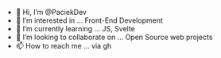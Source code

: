 - 👋 Hi, I’m @PaciekDev
- 👀 I’m interested in ... Front-End Development
- 🌱 I’m currently learning ... JS, Svelte
- 💞️ I’m looking to collaborate on ... Open Source web projects
- 📫 How to reach me ... via gh

<!---
PaciekDev/PaciekDev is a ✨ special ✨ repository because its `README.md` (this file) appears on your GitHub profile.
You can click the Preview link to take a look at your changes.
--->
